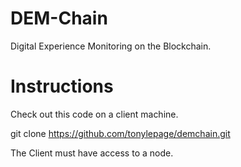 # DEM-Chain
Digital Experience Monitoring on the Blockchain.

# Instructions
Check out this code on a client machine. 

git clone https://github.com/tonylepage/demchain.git

The Client must have access to a node.
